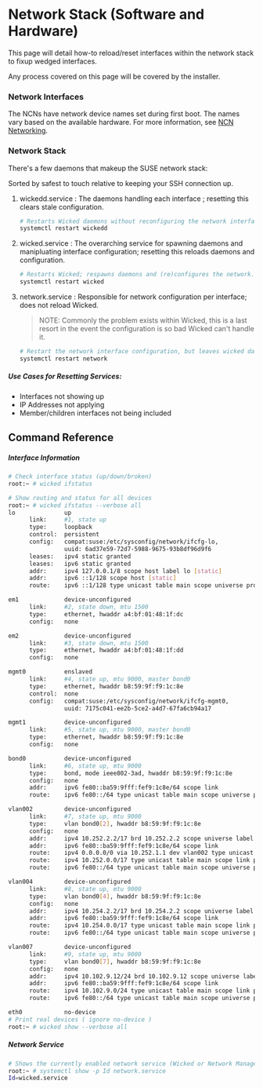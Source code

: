 # Network Stack (Software and Hardware)

This page will detail how-to reload/reset interfaces within the network stack to fixup 
wedged interfaces.

Any process covered on this page will be covered by the installer.

### Network Interfaces

The NCNs have network device names set during first boot. The names vary based on the 
available hardware. For more information, see [NCN Networking](103-NCN-NETWORKING.md).

### Network Stack

There's a few daemons that makeup the SUSE network stack:

Sorted by safest to touch relative to keeping your SSH connection up.
1. wickedd.service : The daemons handling each interface ; resetting this clears stale configuration.
    ```bash
    # Restarts Wicked daemons without reconfiguring the network interfaces.
    systemctl restart wickedd
    ```
2. wicked.service  : The overarching service for spawning daemons and manipluating interface configuration; resetting this reloads daemons and configuration.
    ```bash
    # Restarts Wicked; respawns daemons and (re)configures the network.
    systemctl restart wicked
    ```
3. network.service : Responsible for network configuration per interface; does not reload Wicked.
    > NOTE: Commonly the problem exists within Wicked, this is a last resort in the event the configuration is so bad Wicked can't handle it.
    ```bash
    # Restart the network interface configuration, but leaves wicked daemons alone.
    systemctl restart network
    ```
##### Use Cases for Resetting Services:

- Interfaces not showing up
- IP Addresses not applying
- Member/children interfaces not being included

## Command Reference


##### Interface Information
```bash
# Check interface status (up/down/broken)
root:~ # wicked ifstatus

# Show routing and status for all devices
root:~ # wicked ifstatus --verbose all
lo              up
      link:     #1, state up
      type:     loopback
      control:  persistent
      config:   compat:suse:/etc/sysconfig/network/ifcfg-lo,
                uuid: 6ad37e59-72d7-5988-9675-93b8df96d9f6
      leases:   ipv4 static granted
      leases:   ipv6 static granted
      addr:     ipv4 127.0.0.1/8 scope host label lo [static]
      addr:     ipv6 ::1/128 scope host [static]
      route:    ipv6 ::1/128 type unicast table main scope universe protocol kernel priority 256

em1             device-unconfigured
      link:     #2, state down, mtu 1500
      type:     ethernet, hwaddr a4:bf:01:48:1f:dc
      config:   none

em2             device-unconfigured
      link:     #3, state down, mtu 1500
      type:     ethernet, hwaddr a4:bf:01:48:1f:dd
      config:   none

mgmt0           enslaved
      link:     #4, state up, mtu 9000, master bond0
      type:     ethernet, hwaddr b8:59:9f:f9:1c:8e
      control:  none
      config:   compat:suse:/etc/sysconfig/network/ifcfg-mgmt0,
                uuid: 7175c041-ee2b-5ce2-a4d7-67fa6cb94a17

mgmt1           device-unconfigured
      link:     #5, state up, mtu 9000, master bond0
      type:     ethernet, hwaddr b8:59:9f:f9:1c:8e
      config:   none

bond0           device-unconfigured
      link:     #6, state up, mtu 9000
      type:     bond, mode ieee802-3ad, hwaddr b8:59:9f:f9:1c:8e
      config:   none
      addr:     ipv6 fe80::ba59:9fff:fef9:1c8e/64 scope link
      route:    ipv6 fe80::/64 type unicast table main scope universe protocol kernel priority 256

vlan002         device-unconfigured
      link:     #7, state up, mtu 9000
      type:     vlan bond0[2], hwaddr b8:59:9f:f9:1c:8e
      config:   none
      addr:     ipv4 10.252.2.2/17 brd 10.252.2.2 scope universe label vlan002
      addr:     ipv6 fe80::ba59:9fff:fef9:1c8e/64 scope link
      route:    ipv4 0.0.0.0/0 via 10.252.1.1 dev vlan002 type unicast table main scope universe protocol boot
      route:    ipv4 10.252.0.0/17 type unicast table main scope link protocol kernel pref-src 10.252.2.2
      route:    ipv6 fe80::/64 type unicast table main scope universe protocol kernel priority 256

vlan004         device-unconfigured
      link:     #8, state up, mtu 9000
      type:     vlan bond0[4], hwaddr b8:59:9f:f9:1c:8e
      config:   none
      addr:     ipv4 10.254.2.2/17 brd 10.254.2.2 scope universe label vlan004
      addr:     ipv6 fe80::ba59:9fff:fef9:1c8e/64 scope link
      route:    ipv4 10.254.0.0/17 type unicast table main scope link protocol kernel pref-src 10.254.2.2
      route:    ipv6 fe80::/64 type unicast table main scope universe protocol kernel priority 256

vlan007         device-unconfigured
      link:     #9, state up, mtu 9000
      type:     vlan bond0[7], hwaddr b8:59:9f:f9:1c:8e
      config:   none
      addr:     ipv4 10.102.9.12/24 brd 10.102.9.12 scope universe label vlan007
      addr:     ipv6 fe80::ba59:9fff:fef9:1c8e/64 scope link
      route:    ipv4 10.102.9.0/24 type unicast table main scope link protocol kernel pref-src 10.102.9.12
      route:    ipv6 fe80::/64 type unicast table main scope universe protocol kernel priority 256

eth0            no-device
# Print real devices ( ignore no-device )
root:~ # wicked show --verbose all
```

##### Network Service

```bash
# Shows the currently enabled network service (Wicked or Network Manager)
root:~ # systemctl show -p Id network.service
Id=wicked.service
```

[1]: https://access.redhat.com/documentation/en-us/red_hat_enterprise_linux/7/html/networking_guide/sec-consistent_network_device_naming_using_biosdevname